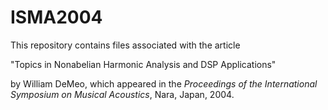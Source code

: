 ISMA2004
========
This repository contains files associated with the article

"Topics in Nonabelian Harmonic Analysis and DSP Applications"

by William DeMeo, which appeared in the 
*Proceedings of the International Symposium on Musical Acoustics*, Nara, Japan, 2004.
